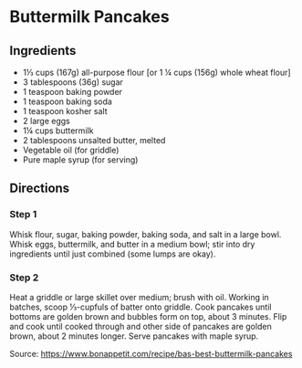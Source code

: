 # Buttermilk Pancakes

## Ingredients

* 1⅓ cups (167g) all-purpose flour [or 1 ¼ cups (156g) whole wheat flour]
* 3 tablespoons (36g) sugar
* 1 teaspoon baking powder
* 1 teaspoon baking soda
* 1 teaspoon kosher salt
* 2 large eggs
* 1¼ cups buttermilk
* 2 tablespoons unsalted butter, melted
* Vegetable oil (for griddle)
* Pure maple syrup (for serving)

## Directions

### Step 1

Whisk flour, sugar, baking powder, baking soda, and salt in a large bowl. Whisk eggs, buttermilk, and butter in a medium bowl; stir into dry ingredients until just combined (some lumps are okay).

### Step 2

Heat a griddle or large skillet over medium; brush with oil. Working in batches, scoop ⅓-cupfuls of batter onto griddle. Cook pancakes until bottoms are golden brown and bubbles form on top, about 3 minutes. Flip and cook until cooked through and other side of pancakes are golden brown, about 2 minutes longer. Serve pancakes with maple syrup.

Source: https://www.bonappetit.com/recipe/bas-best-buttermilk-pancakes
